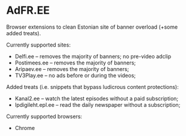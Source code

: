 AdFR.EE
=======

Browser extensions to clean Estonian site of banner overload (+some added treats).

Currently supported sites:
* Delfi.ee – removes the majority of banners; no pre-video adclip 
* Postimees.ee – removes the majority of banners;
* Aripaev.ee – removes the majority of banners;
* TV3Play.ee – no ads before or during the videos;


Added treats (i.e. snippets that bypass ludicrous content protections):
* Kanal2.ee – watch the latest episodes without a paid subscription;
* lpdigileht.epl.ee – read the daily newspaper without a subscription;


Currently supported browsers:
* Chrome

